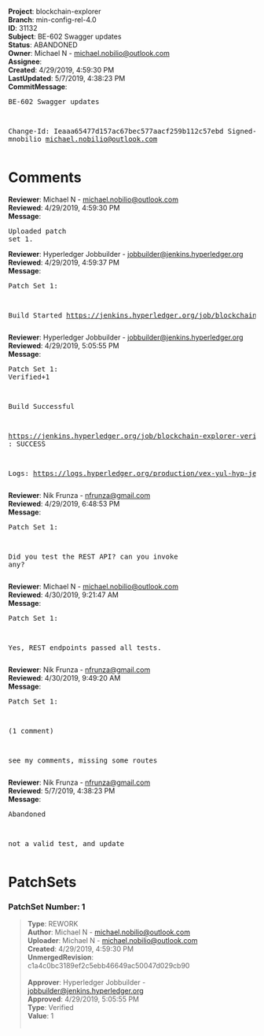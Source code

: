 <strong>Project</strong>: blockchain-explorer<br><strong>Branch</strong>: min-config-rel-4.0<br><strong>ID</strong>: 31132<br><strong>Subject</strong>: BE-602 Swagger updates<br><strong>Status</strong>: ABANDONED<br><strong>Owner</strong>: Michael N - michael.nobilio@outlook.com<br><strong>Assignee</strong>:<br><strong>Created</strong>: 4/29/2019, 4:59:30 PM<br><strong>LastUpdated</strong>: 5/7/2019, 4:38:23 PM<br><strong>CommitMessage</strong>:<br><pre>BE-602 Swagger updates

Change-Id: Ieaaa65477d157ac67bec577aacf259b112c57ebd
Signed-off-by: mnobilio <michael.nobilio@outlook.com>
</pre><h1>Comments</h1><strong>Reviewer</strong>: Michael N - michael.nobilio@outlook.com<br><strong>Reviewed</strong>: 4/29/2019, 4:59:30 PM<br><strong>Message</strong>: <pre>Uploaded patch set 1.</pre><strong>Reviewer</strong>: Hyperledger Jobbuilder - jobbuilder@jenkins.hyperledger.org<br><strong>Reviewed</strong>: 4/29/2019, 4:59:37 PM<br><strong>Message</strong>: <pre>Patch Set 1:

Build Started https://jenkins.hyperledger.org/job/blockchain-explorer-verify-x86_64/133/</pre><strong>Reviewer</strong>: Hyperledger Jobbuilder - jobbuilder@jenkins.hyperledger.org<br><strong>Reviewed</strong>: 4/29/2019, 5:05:55 PM<br><strong>Message</strong>: <pre>Patch Set 1: Verified+1

Build Successful 

https://jenkins.hyperledger.org/job/blockchain-explorer-verify-x86_64/133/ : SUCCESS

Logs: https://logs.hyperledger.org/production/vex-yul-hyp-jenkins-3/blockchain-explorer-verify-x86_64/133</pre><strong>Reviewer</strong>: Nik Frunza - nfrunza@gmail.com<br><strong>Reviewed</strong>: 4/29/2019, 6:48:53 PM<br><strong>Message</strong>: <pre>Patch Set 1:

Did you test the REST API? can you invoke any?</pre><strong>Reviewer</strong>: Michael N - michael.nobilio@outlook.com<br><strong>Reviewed</strong>: 4/30/2019, 9:21:47 AM<br><strong>Message</strong>: <pre>Patch Set 1:

Yes, REST endpoints passed all tests.</pre><strong>Reviewer</strong>: Nik Frunza - nfrunza@gmail.com<br><strong>Reviewed</strong>: 4/30/2019, 9:49:20 AM<br><strong>Message</strong>: <pre>Patch Set 1:

(1 comment)

see my comments, missing some routes</pre><strong>Reviewer</strong>: Nik Frunza - nfrunza@gmail.com<br><strong>Reviewed</strong>: 5/7/2019, 4:38:23 PM<br><strong>Message</strong>: <pre>Abandoned

not a valid test, and update</pre><h1>PatchSets</h1><h3>PatchSet Number: 1</h3><blockquote><strong>Type</strong>: REWORK<br><strong>Author</strong>: Michael N - michael.nobilio@outlook.com<br><strong>Uploader</strong>: Michael N - michael.nobilio@outlook.com<br><strong>Created</strong>: 4/29/2019, 4:59:30 PM<br><strong>UnmergedRevision</strong>: c1a4c0bc3189ef2c5ebb46649ac50047d029cb90<br><br><strong>Approver</strong>: Hyperledger Jobbuilder - jobbuilder@jenkins.hyperledger.org<br><strong>Approved</strong>: 4/29/2019, 5:05:55 PM<br><strong>Type</strong>: Verified<br><strong>Value</strong>: 1<br><br></blockquote>